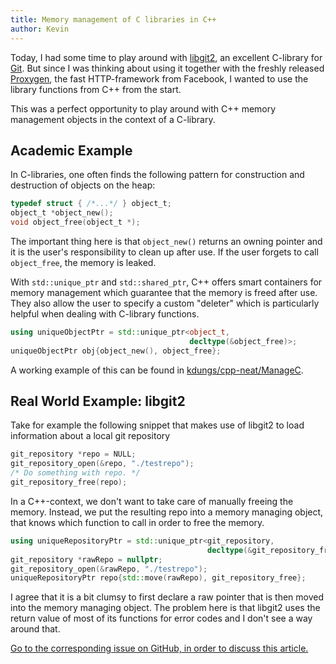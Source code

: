 ```yaml
---
title: Memory management of C libraries in C++
author: Kevin
---
```


Today, I had some time to play around with
[libgit2](https://libgit2.github.com), an excellent C-library for
[Git](http://git-scm.com/). But since I was thinking about using it together
with the freshly released [Proxygen](https://github.com/facebook/proxygen), the
fast HTTP-framework from Facebook, I wanted to use the library functions from
C++ from the start.

This was a perfect opportunity to play around with C++ memory management
objects in the context of a C-library.

<!--more-->


## Academic Example

In C-libraries, one often finds the following pattern for construction and
destruction of objects on the heap:

```C
typedef struct { /*...*/ } object_t;
object_t *object_new();
void object_free(object_t *);
```

The important thing here is that `object_new()` returns an owning pointer and
it is the user's responsibility to clean up after use. If the user forgets to
call `object_free`, the memory is leaked.

With `std::unique_ptr` and `std::shared_ptr`, C++ offers smart containers for
memory management which guarantee that the memory is freed after use. They also
allow the user to specify a custom "deleter" which is particularly helpful when
dealing with C-library functions.

```cpp
using uniqueObjectPtr = std::unique_ptr<object_t,
                                        decltype(&object_free)>;
uniqueObjectPtr obj{object_new(), object_free};
```

A working example of this can be found in
[kdungs/cpp-neat/ManageC](https://github.com/kdungs/cpp-neat/tree/master/ManageC).


## Real World Example: libgit2

Take for example the following snippet that makes use of libgit2 to load
information about a local git repository

```C
git_repository *repo = NULL;
git_repository_open(&repo, "./testrepo");
/* Do something with repo. */
git_repository_free(repo);
```

In a C++-context, we don't want to take care of manually freeing the memory.
Instead, we put the resulting repo into a memory managing object, that knows
which function to call in order to free the memory.

```cpp
using uniqueRepositoryPtr = std::unique_ptr<git_repository,
                                            decltype(&git_repository_free)>;
git_repository *rawRepo = nullptr;
git_repository_open(&rawRepo, "./testrepo");
uniqueRepositoryPtr repo{std::move(rawRepo), git_repository_free};
```

I agree that it is a bit clumsy to first declare a raw pointer that is then
moved into the memory managing object. The problem here is that libgit2 uses
the return value of most of its functions for error codes and I don't see a way
around that.

[Go to the corresponding issue on GitHub, in order to discuss this
article.](https://github.com/kdungs/dun.gs/issues/3)
